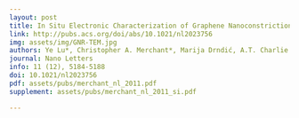 ```yaml
---
layout: post
title: In Situ Electronic Characterization of Graphene Nanoconstrictions Fabricated in a Transmission Electron Microscope
link: http://pubs.acs.org/doi/abs/10.1021/nl2023756
img: assets/img/GNR-TEM.jpg
authors: Ye Lu*, Christopher A. Merchant*, Marija Drndić, A.T. Charlie Johnson
journal: Nano Letters
info: 11 (12), 5184-5188
doi: 10.1021/nl2023756
pdf: assets/pubs/merchant_nl_2011.pdf
supplement: assets/pubs/merchant_nl_2011_si.pdf

---
```

